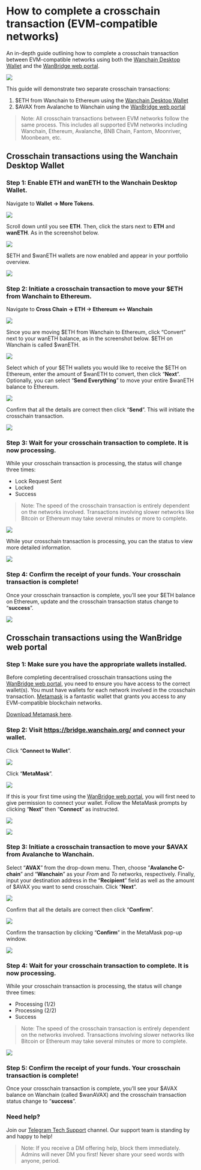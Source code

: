 # How to complete a crosschain transaction (EVM-compatible networks)

An in-depth guide outlining how to complete a crosschain transaction between EVM-compatible networks using both the [Wanchain Desktop Wallet](https://www.wanchain.org/wanwallet) and the [WanBridge web portal](https://bridge.wanchain.org/#/).

![](https://miro.medium.com/max/1400/1*63H5Pp82YHyDnnQkxuDiLA.jpeg)

This guide will demonstrate two separate crosschain transactions:

1. $ETH from Wanchain to Ethereum using the [Wanchain Desktop Wallet](https://www.wanchain.org/wanwallet)
2. $AVAX from Avalanche to Wanchain using the [WanBridge web portal](https://bridge.wanchain.org/#/)

> Note: All crosschain transactions between EVM networks follow the same process. This includes all supported EVM networks including Wanchain, Ethereum, Avalanche, BNB Chain, Fantom, Moonriver, Moonbeam, etc.

## Crosschain transactions using the Wanchain Desktop Wallet

### Step 1: Enable ETH and wanETH to the Wanchain Desktop Wallet.

Navigate to **Wallet → More Tokens**.

![](https://miro.medium.com/max/1400/1*Xe3yjx-kqypYdfSwr7EJaQ.png)

Scroll down until you see **ETH**. Then, click the stars next to **ETH** and **wanETH**. As in the screenshot below.

![](https://miro.medium.com/max/1400/1*8D01TdoTHccB5XVNBpDhSg.png)

$ETH and $wanETH wallets are now enabled and appear in your portfolio overview.

![](https://miro.medium.com/max/1400/1*vS_SdaCBSP0FM-w9ffkkFw.png)

### Step 2: Initiate a crosschain transaction to move your $ETH from Wanchain to Ethereum.

Navigate to **Cross Chain → ETH → Ethereum <-> Wanchain**

![](https://miro.medium.com/max/1400/1*qcoKPOKGyQzWXftWK31RAw.png)

Since you are moving $ETH from Wanchain to Ethereum, click “Convert” next to your wanETH balance, as in the screenshot below. $ETH on Wanchain is called $wanETH.

![](https://miro.medium.com/max/1400/1*aSRwSQeJ0gVio9qK_QA13A.png)

Select which of your $ETH wallets you would like to receive the $ETH on Ethereum, enter the amount of $wanETH to convert, then click “**Next**”. Optionally, you can select “**Send Everything**” to move your entire $wanETH balance to Ethereum.

![](https://miro.medium.com/max/1400/1*uTm2Q2XWAKC7qQWMmMgE5Q.png)

Confirm that all the details are correct then click “**Send**”. This will initiate the crosschain transaction.

![](https://miro.medium.com/max/1400/1*dXDSnjnqC3TUG_XAz6Wzkg.png)

### Step 3: Wait for your crosschain transaction to complete. It is now processing.

While your crosschain transaction is processing, the status will change three times:

* Lock Request Sent
* Locked
* Success

> Note: The speed of the crosschain transaction is entirely dependent on the networks involved. Transactions involving slower networks like Bitcoin or Ethereum may take several minutes or more to complete.

![](https://miro.medium.com/max/1400/1*JSmY7NCfArvSH1Hf6PA6BA.png)

While your crosschain transaction is processing, you can the status to view more detailed information.

![](https://miro.medium.com/max/1400/1*iUwEXXYDveioga_8vXzdYQ.png)

### Step 4: Confirm the receipt of your funds. Your crosschain transaction is complete!

Once your crosschain transaction is complete, you’ll see your $ETH balance on Ethereum, update and the crosschain transaction status change to “**success**”.

![](https://miro.medium.com/max/1400/1*HCnq06DOCxSeDoTaoDIW7w.png)

## Crosschain transactions using the WanBridge web portal

### Step 1: Make sure you have the appropriate wallets installed.

Before completing decentralised crosschain transactions using the [WanBridge web portal](https://bridge.wanchain.org/#/), you need to ensure you have access to the correct wallet(s). You must have wallets for each network involved in the crosschain transaction. [Metamask](https://metamask.io/) is a fantastic wallet that grants you access to any EVM-compatible blockchain networks.

[Download Metamask here](https://metamask.io/).

### Step 2: Visit https://bridge.wanchain.org/ and connect your wallet.

Click “**Connect to Wallet**”.

![](https://miro.medium.com/max/1400/1*sDqditmqM8k0GuABR9VXfg.png)

Click “**MetaMask**”.

![](https://miro.medium.com/max/1400/1*UtkCz96BRlQY9So01fOG3g.png)

If this is your first time using the [WanBridge web portal](https://bridge.wanchain.org/#/), you will first need to give permission to connect your wallet. Follow the MetaMask prompts by clicking “**Next**” then “**Connect**” as instructed.

![](https://miro.medium.com/max/1400/1*EOT2yCaKlEuscOnSM7qQ5g.png)

![](https://miro.medium.com/max/1400/1*ju-IHbWsDaX_3ptQFbuUvg.png)

### Step 3: Initiate a crosschain transaction to move your $AVAX from Avalanche to Wanchain.

Select “**AVAX**” from the drop-down menu. Then, choose “**Avalanche C-chain**” and “**Wanchain**” as your _From_ and _To_ networks, respectively. Finally, input your destination address in the “**Recipient**” field as well as the amount of $AVAX you want to send crosschain. Click “**Next**”.

![](https://miro.medium.com/max/1400/1*yfKH04pkmeOJNXFIhviq1A.png)

Confirm that all the details are correct then click “**Confirm**”.

![](https://miro.medium.com/max/1400/1*9RidOIto1iNDfzmAlcekaA.png)

Confirm the transaction by clicking “**Confirm**” in the MetaMask pop-up window.

![](https://miro.medium.com/max/1400/1*upgN-9x2ZL3QUSP263iS5Q.png)

### Step 4: Wait for your crosschain transaction to complete. It is now processing.

While your crosschain transaction is processing, the status will change three times:

* Processing (1/2)
* Processing (2/2)
* Success

> Note: The speed of the crosschain transaction is entirely dependent on the networks involved. Transactions involving slower networks like Bitcoin or Ethereum may take several minutes or more to complete.

![](https://miro.medium.com/max/1400/1*7-TPc56j84d24L_xCU0FPA.png)

### Step 5: Confirm the receipt of your funds. Your crosschain transaction is complete!

Once your crosschain transaction is complete, you’ll see your $AVAX balance on Wanchain (called $wanAVAX) and the crosschain transaction status change to “**success**”.

### Need help?

Join our [Telegram Tech Support](https://t.me/WanchainSupport) channel. Our support team is standing by and happy to help!

> Note: If you receive a DM offering help, block them immediately. Admins will never DM you first! Never share your seed words with anyone, period.
